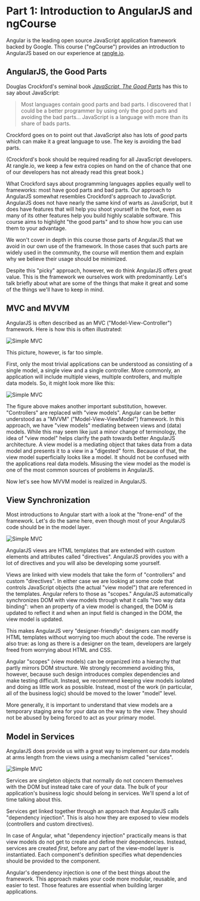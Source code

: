 # Part 1: Introduction to AngularJS and ngCourse

Angular is the leading open source JavaScript application framework backed by
Google. This course ("ngCourse") provides an introduction to AngularJS based
on our experience at [rangle.io](http://rangle.io).

## AngularJS, the Good Parts

Douglas Crockford's seminal book
_[JavaScript, The Good Parts](http://www.amazon.ca/JavaScript-Good-Parts-Douglas-Crockford/dp/0596517742)_
has this to say about JavaScript:

> Most languages contain good parts and bad parts. I discovered that I could
> be a better programmer by using only the good parts and avoiding the bad
> parts... JavaScript is a language with more than its share of bads parts.

Crockford goes on to point out that JavaScript also has lots of _good_ parts which
can make it a great language to use. The key is avoiding the bad parts.

(Crockford's book should be required reading for all JavaScript developers. At
rangle.io, we keep a few extra copies on hand on the of chance that one of our
developers has not already read this great book.)

What Crockford says about programming languages applies equally well to
frameworks: most have good parts and bad parts. Our approach to AngularJS
somewhat resembles Crockford's approach to JavaScript. AngularJS does not have
nearly the same kind of warts as JavaScript, but it does have features that
will help you shoot yourself in the foot, even as many of its other features
help you build highly scalable software. This course aims to highlight "the
good parts" and to show how you can use them to your advantage.

We won't cover in depth in this course those parts of AngularJS that we avoid
in our own use of the framework. In those cases that such parts are widely
used in the community, the course will mention them and explain why we believe
their usage should be minimized.

Despite this "picky" approach, however, we do think AngularJS offers great
value. This is the framework we ourselves work with predominantly. Let's talk
briefly about what are some of the things that make it great and some of the
things we'll have to keep in mind.

## MVC and MVVM

AngularJS is often described as an MVC ("Model-View-Controller") framework.
Here is how this is often illustrated:

![Simple MVC](https://raw.githubusercontent.com/yuri/ngcourse/feat-part-2-intro-to-angular/handout/images/simple-mvc.gif)

This picture, however, is far too simple.

First, only the most trivial applications can be understood as
consisting of a single model, a single view and a single controller. More
commonly, an application will include multiple views, multiple controllers,
and multiple data models. So, it might look more like this:

![Simple MVC](https://raw.githubusercontent.com/yuri/ngcourse/feat-part-2-intro-to-angular/handout/images/mvvm-initial.gif)

The figure above makes another important substitution, however. "Controllers"
are replaced with "view models". Angular can be better understood as a "MVVM"
("Model-View-ViewModel") framework. In this approach, we have "view models"
mediating between views and (data) models. While this may seem like just a
minor change of terminology, the idea of "view model" helps clarify the path
towards better AngularJS architecture. A view model is a mediating object that
takes data from a data model and presents it to a view in a "digested" form.
Because of that, the view model superficially looks like a model. It should
not be confused with the applications real data models. Misusing the view
model as the model is one of the most common sources of problems in AngularJS.

Now let's see how MVVM model is realized in AngularJS.

## View Synchronization

Most introductions to Angular start with a look at the "frone-end" of the
framework. Let's do the same here, even though most of your AngularJS code
should be in the model layer.

![Simple MVC](https://raw.githubusercontent.com/yuri/ngcourse/feat-part-2-intro-to-angular/handout/images/mvvm-front-end.gif)

AngularJS views are HTML templates that are extended with custom elements and
attributes called "directives". AngularJS provides you with a lot of
directives and you will also be developing some yourself.

Views are linked with view models that take the form of "controllers" and
custom "directives". In either case we are looking at some code that controls
JavaScript objects (the actual "view model") that are referenced in the
templates. Angular refers to those as "scopes." AngularJS automatically
synchronizes DOM with view models through what it calls "two way data
binding": when an property of a view model is changed, the DOM is updated to
reflect it and when an input field is changed in the DOM, the view model is
updated.

This makes AngularJS very "designer-friendly": designers can modify HTML
templates without worrying too much about the code. The reverse is also true:
as long as there is a designer on the team, developers are largely freed from
worrying about HTML and CSS.

Angular "scopes" (view models) can be organized into a hierarchy that partly
mirrors DOM structure. We strongly recommend avoiding this, however, because
such design introduces complex dependencies and make testing difficult.
Instead, we recommend keeping view models isolated and doing as little work as
possible. Instead, most of the work (in particular, all of the business logic)
should be moved to the lower "model" level.

More generally, it is important to understand that view models are a temporary
staging area for your data on the way to the view. They should not be abused
by being forced to act as your primary model.

## Model in Services

AngularJS does provide us with a great way to implement our data models at
arms length from the views using a mechanism called "services".

![Simple MVC](https://raw.githubusercontent.com/yuri/ngcourse/feat-part-2-intro-to-angular/handout/images/mvvm-final.gif)

Services are singleton objects that normally do not concern themselves with
the DOM but instead take care of your data. The bulk of your application's
business logic should belong in services. We'll spend a lot of time talking
about this.

Services get linked together through an approach that AngularJS calls
"dependency injection". This is also how they are exposed to view models
(controllers and custom directives).

In case of Angular, what "dependency injection" practically means is that view
models do not get to create and define their dependencies. Instead, services
are created _first_, before any part of the view-model layer is instantiated.
Each component's definition specifies what dependencies should be provided to
the component.

Angular's dependency injection is one of the best things about the framework.
This approach makes your code more modular, reusable, and easier to test.
Those features are essential when building larger applications.

